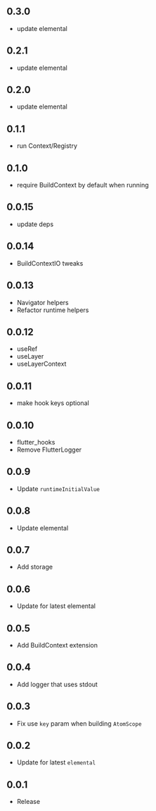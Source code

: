 ## 0.3.0

- update elemental

## 0.2.1

- update elemental

## 0.2.0

- update elemental

## 0.1.1

- run Context/Registry

## 0.1.0

- require BuildContext by default when running

## 0.0.15

- update deps

## 0.0.14

- BuildContextIO tweaks

## 0.0.13

- Navigator helpers
- Refactor runtime helpers

## 0.0.12

- useRef
- useLayer
- useLayerContext

## 0.0.11

- make hook keys optional

## 0.0.10

- flutter_hooks
- Remove FlutterLogger

## 0.0.9

- Update `runtimeInitialValue`

## 0.0.8

- Update elemental

## 0.0.7

- Add storage

## 0.0.6

- Update for latest elemental

## 0.0.5

- Add BuildContext extension

## 0.0.4

- Add logger that uses stdout

## 0.0.3

- Fix use `key` param when building `AtomScope`

## 0.0.2

- Update for latest `elemental`

## 0.0.1

- Release
